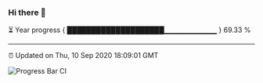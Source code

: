 ### Hi there 👋

⏳ Year progress { ████████████████████▁▁▁▁▁▁▁▁▁▁ } 69.33 %

---

⏰ Updated on Thu, 10 Sep 2020 18:09:01 GMT

![Progress Bar CI](https://github.com/liununu/liununu/workflows/Progress%20Bar%20CI/badge.svg)
